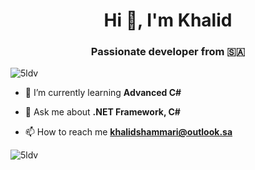 <h1 align="center">Hi 👋, I'm Khalid</h1>
<h3 align="center">Passionate developer from 🇸🇦</h3>

<p align="left"> <img src="https://komarev.com/ghpvc/?username=5ldv&label=Profile%20views&color=0e75b6&style=flat" alt="5ldv" /> </p>

- 🌱 I’m currently learning **Advanced C#**

- 💬 Ask me about **.NET Framework, C#**

- 📫 How to reach me **khalidshammari@outlook.sa**

<p align="left">
</p>

<p><img align="center" src="https://github-readme-stats.vercel.app/api/top-langs?username=5ldv&show_icons=true&locale=en&layout=compact" alt="5ldv" /></p>
